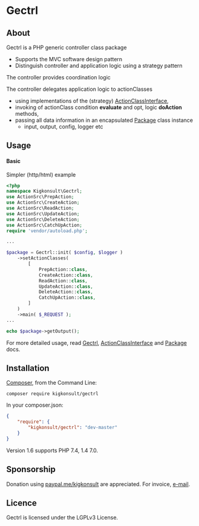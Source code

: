 [comment]: # (This file is part of Gectrl, PHP Genereric controller. Copyright 2021 Kjell-Inge Gustafsson, kigkonsult, All rights reserved, licence LGPLv3)

# Gectrl

## About

Gectrl is a PHP generic controller class package

* Supports the MVC software design pattern
* Distinguish controller and application logic using a strategy pattern
  
The controller provides coordination logic

The controller delegates application logic to actionClasses

* using implementations of the (strategy) [ActionClassInterface],
* invoking of actionClass condition **evaluate** and opt, logic **doAction** methods,
* passing all data information in an encapsulated [Package] class instance
  * input, output, config, logger etc


## Usage

#### Basic

Simpler (http/html) example

``` php
<?php
namespace Kigkonsult\Gectrl;
use ActionSrc\PrepAction;
use ActionSrc\CreateAction;
use ActionSrc\ReadAction;
use ActionSrc\UpdateAction;
use ActionSrc\DeleteAction;
use ActionSrc\CatchUpAction;
require 'vendor/autoload.php';

...

$package = Gectrl::init( $config, $logger )
    ->setActionClasses(
        [
            PrepAction::class,
            CreateAction::class,
            ReadAction::class,
            UpdateAction::class,
            DeleteAction::class,
            CatchUpAction::class,
        ]
    )
    ->main( $_REQUEST );
...

echo $package->getOutput();
```

For more detailed usage, read [Gectrl], [ActionClassInterface] and [Package] docs. 

## Installation

[Composer], from the Command Line:

```
composer require kigkonsult/gectrl
```

In your composer.json:

``` json
{
    "require": {
        "kigkonsult/gectrl": "dev-master"
    }
}
```

Version 1.6 supports PHP 7.4, 1.4 7.0.

## Sponsorship
Donation using [paypal.me/kigkonsult] are appreciated.
For invoice, [e-mail]</a>.

## Licence

Gectrl is licensed under the LGPLv3 License.

[ActionClassInterface]:docs/ActionClassInterface.md
[Composer]:https://getcomposer.org/
[e-mail]:mailto:ical@kigkonsult.se
[Gectrl]:docs/Gectrl.md
[paypal.me/kigkonsult]:https://paypal.me/kigkonsult
[Package]:docs/Package.md
